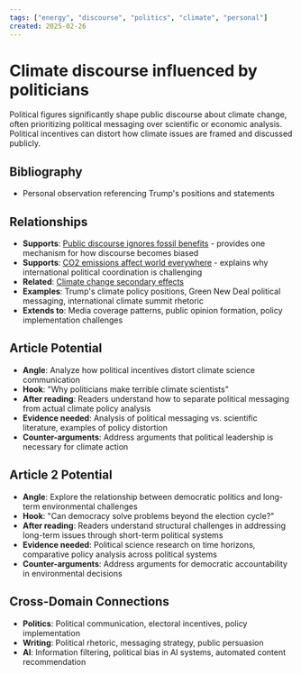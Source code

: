 ```yaml
---
tags: ["energy", "discourse", "politics", "climate", "personal"]
created: 2025-02-26
---
```


# Climate discourse influenced by politicians

Political figures significantly shape public discourse about climate change, often prioritizing political messaging over scientific or economic analysis. Political incentives can distort how climate issues are framed and discussed publicly.

## Bibliography

- Personal observation referencing Trump's positions and statements

## Relationships
- **Supports**: [Public discourse ignores fossil benefits](energy-discourse-fossil-benefits.md) - provides one mechanism for how discourse becomes biased
- **Supports**: [CO2 emissions affect world everywhere](energy-co2-global-impact.md) - explains why international political coordination is challenging
- **Related**: [Climate change secondary effects](energy-climate-secondary-effects.md)
- **Examples**: Trump's climate policy positions, Green New Deal political messaging, international climate summit rhetoric
- **Extends to**: Media coverage patterns, public opinion formation, policy implementation challenges

## Article Potential
- **Angle**: Analyze how political incentives distort climate science communication
- **Hook**: "Why politicians make terrible climate scientists"
- **After reading**: Readers understand how to separate political messaging from actual climate policy analysis
- **Evidence needed**: Analysis of political messaging vs. scientific literature, examples of policy distortion
- **Counter-arguments**: Address arguments that political leadership is necessary for climate action

## Article 2 Potential
- **Angle**: Explore the relationship between democratic politics and long-term environmental challenges
- **Hook**: "Can democracy solve problems beyond the election cycle?"
- **After reading**: Readers understand structural challenges in addressing long-term issues through short-term political systems
- **Evidence needed**: Political science research on time horizons, comparative policy analysis across political systems
- **Counter-arguments**: Address arguments for democratic accountability in environmental decisions

## Cross-Domain Connections
- **Politics**: Political communication, electoral incentives, policy implementation
- **Writing**: Political rhetoric, messaging strategy, public persuasion
- **AI**: Information filtering, political bias in AI systems, automated content recommendation